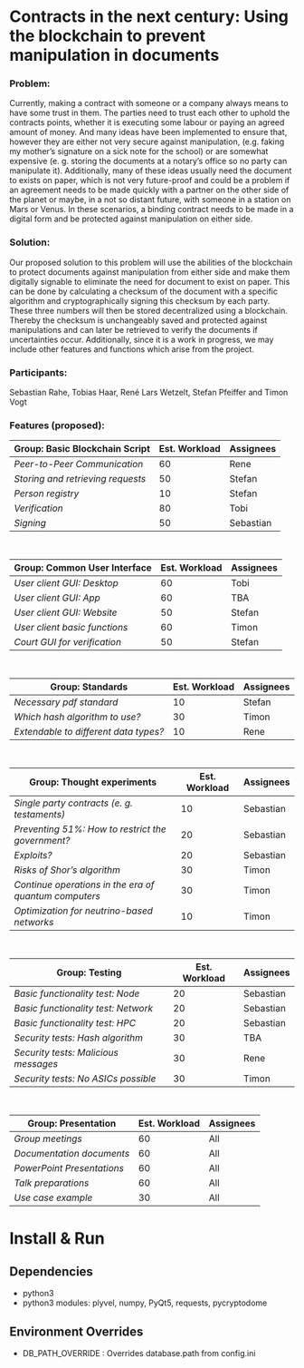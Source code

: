 # Contracts in the next century: Using the blockchain to prevent manipulation in documents #

### Problem: ###
Currently, making a contract with someone or a company always means to have some trust in them. The parties need to trust each other to uphold the contracts points, whether it is executing some labour or paying an agreed amount of money. And many ideas have been implemented to ensure that, however they are either not very secure against manipulation, (e.g. faking my mother’s signature on a sick note for the school) or are somewhat expensive (e. g. storing the documents at a notary’s office so no party can manipulate it). Additionally, many of these ideas usually need the document to exists on paper, which is not very future-proof and could be a problem if an agreement needs to be made quickly with a partner on the other side of the planet or maybe, in a not so distant future, with someone in a station on Mars or Venus. In these scenarios, a binding contract needs to be made in a digital form and be protected against manipulation on either side.

### Solution: ###
Our proposed solution to this problem will use the abilities of the blockchain to protect documents against manipulation from either side and make them digitally signable to eliminate the need for document to exist on paper. This can be done by calculating a checksum of the document with a specific algorithm and cryptographically signing this checksum by each party. These three numbers will then be stored decentralized using a blockchain. Thereby the checksum is unchangeably saved and protected against manipulations and can later be retrieved to verify the documents if uncertainties occur. Additionally, since it is a work in progress, we may include other features and functions which arise from the project.

### Participants: ###
Sebastian Rahe, Tobias Haar, René Lars Wetzelt, Stefan Pfeiffer and Timon Vogt

### Features (proposed): ###

| Group: Basic Blockchain Script | Est. Workload | Assignees |
|--------------------------------|---------------|-----------|
| *Peer-to-Peer Communication* | 60 | Rene |
| *Storing and retrieving requests* | 50 | Stefan |
| *Person registry* | 10 | Stefan |
| *Verification* | 80 | Tobi |
| *Signing* | 50 | Sebastian |

<br>

| Group: Common User Interface | Est. Workload | Assignees |
|------------------------------|---------------|-----------|
| *User client GUI: Desktop* | 60 | Tobi |
| *User client GUI: App* | 60 | TBA | 
| *User client GUI: Website* | 50 | Stefan |
| *User client basic functions* | 60 | Timon |
| *Court GUI for verification* | 50 | Stefan |

<br>

| Group: Standards | Est. Workload | Assignees |
|------------------|---------------|-----------|
| *Necessary pdf standard* | 10 | Stefan |
| *Which hash algorithm to use?* | 30 | Timon |
| *Extendable to different data types?* | 10 | Rene |

<br>

| Group: Thought experiments | Est. Workload | Assignees |
|----------------------------|---------------|-----------|
| *Single party contracts (e. g. testaments)* | 10 | Sebastian |
| *Preventing 51%: How to restrict the government?* | 20 | Sebastian |
| *Exploits?* | 20 | Sebastian |
| *Risks of Shor’s algorithm* | 30 | Timon |
| *Continue operations in the era of quantum computers* | 30 | Timon |
| *Optimization for neutrino-based networks* | 10 | Timon |

<br>

| Group: Testing | Est. Workload | Assignees |
|----------------|---------------|-----------|
| *Basic functionality test: Node* | 20 | Sebastian |
| *Basic functionality test: Network* | 20 | Sebastian |
| *Basic functionality test: HPC* | 20 | Sebastian |
| *Security tests: Hash algorithm* | 30 | TBA |
| *Security tests: Malicious messages* | 30 | Rene |
| *Security tests: No ASICs possible* | 30 | Timon |

<br>

| Group: Presentation | Est. Workload | Assignees |
|---------------------|---------------|-----------|
| *Group meetings* | 60 | All |
| *Documentation documents* | 60 | All |
| *PowerPoint Presentations* | 60 | All |
| *Talk preparations* | 60 | All |
| *Use case example* | 30 | All |


# Install & Run

## Dependencies
* python3
* python3 modules: plyvel, numpy, PyQt5, requests, pycryptodome

## Environment Overrides
* DB\_PATH\_OVERRIDE : Overrides database.path from config.ini


